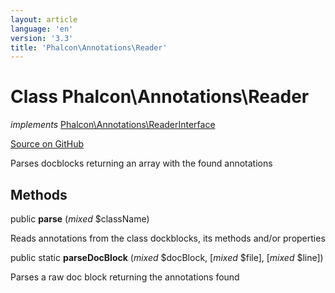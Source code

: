 ```yaml
---
layout: article
language: 'en'
version: '3.3'
title: 'Phalcon\Annotations\Reader'
---
```

# Class **Phalcon\Annotations\Reader**

*implements* [Phalcon\Annotations\ReaderInterface](/3.3/en/api/Phalcon_Annotations_ReaderInterface)

<a href="https://github.com/phalcon/cphalcon/tree/v3.3.0/phalcon/annotations/reader.zep" class="btn btn-default btn-sm">Source on GitHub</a>

Parses docblocks returning an array with the found annotations


## Methods
public  **parse** (*mixed* $className)

Reads annotations from the class dockblocks, its methods and/or properties



public static  **parseDocBlock** (*mixed* $docBlock, [*mixed* $file], [*mixed* $line])

Parses a raw doc block returning the annotations found




